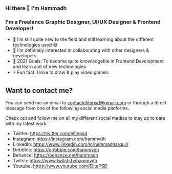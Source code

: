 ### Hi there 👋 I'm Hammadh

### I'm a Freelance Graphic Designer, UI/UX Designer & Frontend Developer!

- 🌱 I’m still quite new to the field and still learning about the different technologies used 😅
- 👯 I’m definitely interested in collaborating with other designers & developers
- 🥅 2021 Goals: To become quite knowledgeble in Frontend Development and learn alot of new technologies
- ⚡ Fun fact: I love to draw & play video games.


## Want to contact me? 

You can send me an email to contactelitepsd@gmail.com or through a direct message from one of the following social media platforms..

Check out and follow me on all my different social medias to stay up to date with my latest work.
- Twitter: https://twitter.com/elitepsd
- Instagram: https://instagram.com/hammvdh
- LinkedIn: https://www.linkedin.com/in/hammadharquil/
- Dribbble: https://dribbble.com/hammvdh
- Behance: https://behance.net/hammadh
- Twitch: https://www.twitch.tv/hammvdh
- Youtube: https://www.youtube.com/ElitePSD

